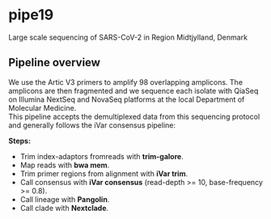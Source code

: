 # pipe19

Large scale sequencing of SARS-CoV-2 in Region Midtjylland, Denmark


## Pipeline overview
We use the Artic V3 primers to amplify 98 overlapping amplicons. The amplicons are then fragmented and we sequence each isolate with QiaSeq on Illumina NextSeq and NovaSeq platforms at the local Department of Molecular Medicine.  
This pipeline accepts the demultiplexed data from this sequencing protocol and generally follows the iVar consensus pipeline:

**Steps:**
* Trim index-adaptors fromreads with **trim-galore**.
* Map reads with **bwa mem**.
* Trim primer regions from alignment with **iVar trim**.
* Call consensus with **iVar consensus** (read-depth >= 10, base-frequency >= 0.8).
* Call lineage with **Pangolin**.
* Call clade with **Nextclade**.
